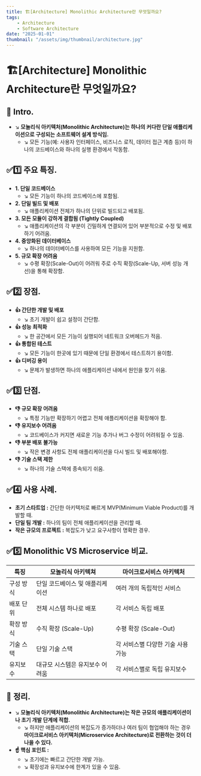 ```yaml
---
title: 🏗️[Architecture] Monolithic Architecture란 무엇일까요?
tags:
    - Architecture
    - Software Architecture
date: "2025-01-01"
thumbnail: "/assets/img/thumbnail/architecture.jpg"
---
```


# 🏗️[Architecture] Monolithic Architecture란 무엇일까요?
## 📌 Intro.
- ↘︎ **모놀리식 아키텍처(Monolithic Architecture)는 하나의 커다란 단일 애플리케이션으로 구성되는 소프트웨어 설계 방식임.**
    - ↘︎ 모든 기능(예: 사용자 인터페이스, 비즈니스 로직, 데이터 접근 계층 등)이 하나의 코드베이스와 하나의 실행 환경에서 작동함.

## ✅1️⃣ 주요 특징.
- **1. 단일 코드베이스**
    - ↘︎ 모든 기능이 하나의 코드베이스에 포함됨.
- **2. 단일 빌드 및 배포**
    - ↘︎ 애플리케이션 전체가 하나의 단위로 빌드되고 배포됨.
- **3. 모든 모듈이 강하게 결합됨 (Tightly Coupled)**
    - ↘︎ 애플리케이션의 각 부분이 긴밀하게 연결되어 있어 부분적으로 수정 및 배포하기 어려움.
- **4. 중앙화된 데이터베이스**
    - ↘︎ 하나의 데이터베이스를 사용하여 모든 기능을 지원함.
- **5. 규모 확장 어려움**
    - ↘︎ 수평 확장(Scale-Out)이 어려워 주로 수직 확장(Scale-Up, 서버 성능 개선)을 통해 확장함.

## ✅2️⃣ 장점.
- **👍 간단한 개발 및 배포**
    - ↘︎ 초기 개발이 쉽고 설정이 간단함.
- **👍 성능 최적화**
    - ↘︎ 한 공간에서 모든 기능이 실행되어 네트워크 오버헤드가 적음.
- **👍 통합된 테스트**
    - ↘︎ 모든 기능이 한곳에 있기 때문에 단일 환경에서 테스트하기 용이함.
- **👍 디버깅 용이**
    - ↘︎ 문제가 발생하면 하나의 애플리케이션 내에서 원인을 찾기 쉬움.

## ✅3️⃣ 단점.
- **👎 규모 확장 어려움**
    - ↘︎ 특정 기능만 확장하기 어렵고 전체 애플리케이션을 확장해야 함.
- **👎 유지보수 어려움**
    - ↘︎ 코드베이스가 커지면 새로운 기능 추가나 버그 수정이 어려워질 수 있음.
- **👎 부분 배포 불가능**
    - ↘︎ 작은 변경 사항도 전체 애플리케이션을 다시 빌드 및 배포해야함.
- **👎 기술 스택 제한**
    - ↘︎ 하나의 기술 스택에 종속되기 쉬움.

## ✅4️⃣ 사용 사례.
- **초기 스타트업 :** 간단한 아키텍처로 빠르게 MVP(Minimum Viable Product)를 개발할 때.
- **단일 팀 개발 :** 하나의 팀이 전체 애플리케이션을 관리할 때.
- **작은 규모의 프로젝트 :** 복잡도가 낮고 요구사항이 명확한 경우.

## ✅5️⃣ Monolithic VS Microservice 비교.

|특징|모놀리식 아키텍쳐|마이크로서비스 아키텍처|
| -------- | -------- | -------- |
|구성 방식|단일 코드베이스 및 애플리케이션|여러 개의 독립적인 서비스|
|배포 단위|전체 시스템 하나로 배포|각 서비스 독립 배포|
|확장 방식|수직 확장 (Scale-Up)|수평 확장 (Scale-Out)|
|기술 스택|단일 기술 스택|각 서비스별 다양한 기술 사용 가능|
|유지보수|대규모 시스템은 유지보수 어려움|각 서비스별로 독립 유지보수|

## 🚀 정리.
- ↘︎ **모놀리식 아키텍처(Monolithic Architecture)는 작은 규모의 애플리케이션이나 초기 개발 단계에 적합.**
    - ↘︎ 하지만 애플리케이션의 복잡도가 증가하더나 여러 팀이 협업해야 하는 경우 **마이크로서비스 아키텍처(Microservice Architecture)로 전환하는 것이 더 나을 수 있다.**
- **☝️ 핵심 포인트 :**
    - ↘︎ 초기에는 빠르고 간단한 개발 가능.
    - ↘︎ 확장성과 유지보수에 한계가 있을 수 있음.
